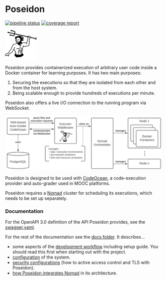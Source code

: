 # Poseidon

[![pipeline status](https://gitlab.hpi.de/codeocean/codemoon/poseidon/badges/main/pipeline.svg)](https://gitlab.hpi.de/codeocean/codemoon/poseidon/-/commits/main)
[![coverage report](https://gitlab.hpi.de/codeocean/codemoon/poseidon/badges/main/coverage.svg)](https://gitlab.hpi.de/codeocean/codemoon/poseidon/-/commits/main)

<img src="assets/Poseidon.svg" alt="Poseidon logo" width="20%">

Poseidon provides containerized execution of arbitrary user code inside a Docker container for learning purposes. It has two main purposes:

1. Securing the executions so that they are isolated from each other and from the host system.
2. Being scalable enough to provide hundreds of executions per minute.
   
Poseidon also offers a live I/O connection to the running program via WebSocket.

![Poseidon as mediator between CodeOcean and Nomad.](docs/resources/OverviewCodeOceanPoseidonNomad.png)

Poseidon is designed to be used with [CodeOcean](https://github.com/openHPI/codeocean), a code-execution provider and auto-grader used in MOOC platforms.

Poseidon requires a [Nomad](https://www.nomadproject.io/) cluster for scheduling its executions, which needs to be set up separately.

### Documentation

For the OpenAPI 3.0 definition of the API Poseidon provides, see the [swagger.yaml](api/swagger.yaml).

For the rest of the documentation see the [docs folder](docs). It describes...

- some aspects of the [development workflow](docs/development.md) including setup guide. You should read this first when starting out with the project.
- [configuration](docs/configuration.md) of the system.
- [security configurations](docs/security.md) (how to active access control and TLS with Poseidon).
- [how Poseidon integrates Nomad](docs/nomad_usage.md) in its architecture.
